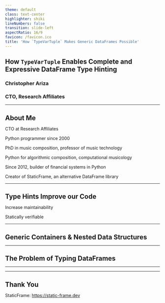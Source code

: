 ```yaml
---
theme: default
class: text-center
highlighter: shiki
lineNumbers: false
transition: slide-left
aspectRatio: 16/9
favicon: /favicon.ico
title: 'How `TypeVarTuple` Makes Generic DataFrames Possible'
---
```


# How `TypeVarTuple` Enables Complete and Expressive DataFrame Type Hinting


### Christopher Ariza
### CTO, Research Affiliates

<style>
h1 {font-size: 1.5em;}
</style>


---

# About Me

<Transform :scale="1.5">
<v-clicks>

CTO at Research Affiliates

Python programmer since 2000

PhD in music composition, professor of music technology

Python for algorithmic composition, computational musicology

Since 2012, builder of financial systems in Python

Creator of StaticFrame, an alternative DataFrame library
</v-clicks>
</Transform>



---

# Type Hints Improve our Code

<Transform :scale="1.5">
<v-clicks>

Increase maintainability

Statically verifiable

</v-clicks>
</Transform>


---

# Generic Containers & Nested Data Structures

<Transform :scale="1.5">
<v-clicks>


</v-clicks>
</Transform>




---

# The Problem of Typing DataFrames

<Transform :scale="1.5">
<v-clicks>


</v-clicks>
</Transform>










---
---
# Thank You

<Transform :scale="1.5">


StaticFrame: https://static-frame.dev
</Transform>
